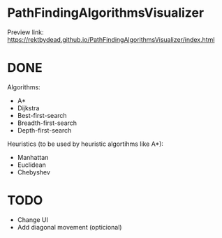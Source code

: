 # PathFindingAlgorithmsVisualizer

Preview link: https://rektbydead.github.io/PathFindingAlgorithmsVisualizer/index.html
<br>
# DONE
Algorithms:
  - A*
  - Dijkstra
  - Best-first-search
  - Breadth-first-search
  - Depth-first-search
  
Heuristics (to be used by heuristic algortihms like A*): 
  - Manhattan
  - Euclidean
  - Chebyshev
   
# TODO
  - Change UI
  - Add diagonal movement (opticional)
 
